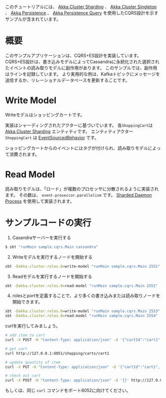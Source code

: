 このチュートリアルには、
[Akka Cluster Sharding](https://doc.akka.io/docs/akka/2.6/typed/cluster-sharding.html) 、
[Akka Cluster Singleton](https://doc.akka.io/docs/akka/2.6/typed/cluster-singleton.html) 、
[Akka Persistence](https://doc.akka.io/docs/akka/2.6/typed/persistence.html) 、
[Akka Persistence Query](https://doc.akka.io/docs/akka/2.6/persistence-query.html)
を使用したCQRS設計を示すサンプルが含まれています。

# 概要

このサンプルアプリケーションは、CQRS+ES設計を実装しています。
CQRS+ES設計は、書き込みモデルによってCassandraに永続化された選択されたイベントの読み取りモデルに副作用があります。
このサンプルでは、副作用はラインを記録しています。
より実用的な例は、Kafkaトピックにメッセージを送信するか、リレーショナルデータベースを更新することです。

# Write Model

Writeモデルはショッピングカートです。

実装はシャーディングされたアクターに基づいています。
各`ShoppingCart`は [Akka Cluster Sharding](https://doc.akka.io/docs/akka/2.6/typed/cluster-sharding.html) エンティティです。
エンティティアクター `ShoppingCart` は [EventSourcedBehavior](https://doc.akka.io/docs/akka/2.6/typed/persistence.html) です。

ショッピングカートからのイベントにはタグが付けられ、読み取りモデルによって消費されます。

# Read Model

読み取りモデルは、「ロード」が複数のプロセッサに分散されるように実装されます。
その数は、 `event-proseccor.parallelism` です。
[Sharded Daemon Process](https://doc.akka.io/docs/akka/current/typed/cluster-sharded-daemon-process.html) を使用して実装されます。

# サンプルコードの実行

1. Casandraサーバーを実行する

```bash
$ sbt "runMain sample.cqrs.Main cassandra"
```

2. Writeモデルを実行するノードを開始する

```bash
sbt -Dakka.cluster.roles.0=write-model "runMain sample.cqrs.Main 2551"
```

3. Readモデルを実行するノードを開始する

```bash
sbt -Dakka.cluster.roles.0=read-model "runMain sample.cqrs.Main 2552"
```

4. rolesとportを定義することで、より多くの書き込みまたは読み取りノードを開始できます。

```bash
sbt -Dakka.cluster.roles.0=write-model "runMain sample.cqrs.Main 2553"
sbt -Dakka.cluster.roles.0=read-model "runMain sample.cqrs.Main 2554"
```

curlを実行してみましょう。

```bash
# add item to cart
curl -X POST -H "Content-Type: application/json" -d '{"cartId":"cart1", "itemId":"socks", "quantity":3}' http://127.0.0.1:8051/shopping/carts

# get cart
curl http://127.0.0.1:8051/shopping/carts/cart1

# update quantity of item
curl -X PUT -H "Content-Type: application/json" -d '{"cartId":"cart1", "itemId":"socks", "quantity":5}' http://127.0.0.1:8051/shopping/carts

# check out cart
curl -X POST -H "Content-Type: application/json" -d '{}' http://127.0.0.1:8051/shopping/carts/cart1/checkout
```

もしくは、同じ `curl` コマンドをポート8052に向けてください。
